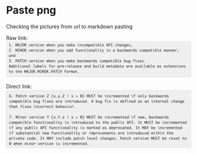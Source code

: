 # Paste png
Checking the pictures from url to markdown pasting

Raw link:
![123](https://github.com/smaryn/shared/blob/master/imgs/123.png?raw=true)

Direct link:
![67](https://raw.githubusercontent.com/smaryn/shared/master/imgs/67.png)

